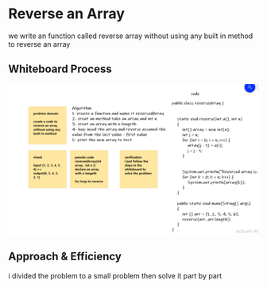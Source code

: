 # Reverse an Array

we write an function called reverse array without using any built in method to reverse an array

## Whiteboard Process

![Reverse](Reverse.PNG)

## Approach & Efficiency

 i divided the problem to a small problem then solve it part by part